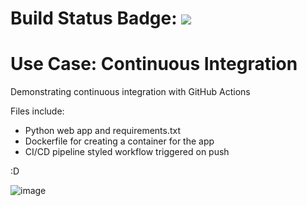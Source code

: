 # Build Status Badge: ![](https://github.com/khanabid20/python-web-app-cicd/workflows/Pipeline/badge.svg)

# Use Case: Continuous Integration
Demonstrating continuous integration with GitHub Actions

Files include:

- Python web app and requirements.txt
- Dockerfile for creating a container for the app
- CI/CD pipeline styled workflow triggered on push

:D


![image](https://user-images.githubusercontent.com/33711981/172795068-e7903943-7335-4cd5-8407-dd9cf2405a8e.png)

